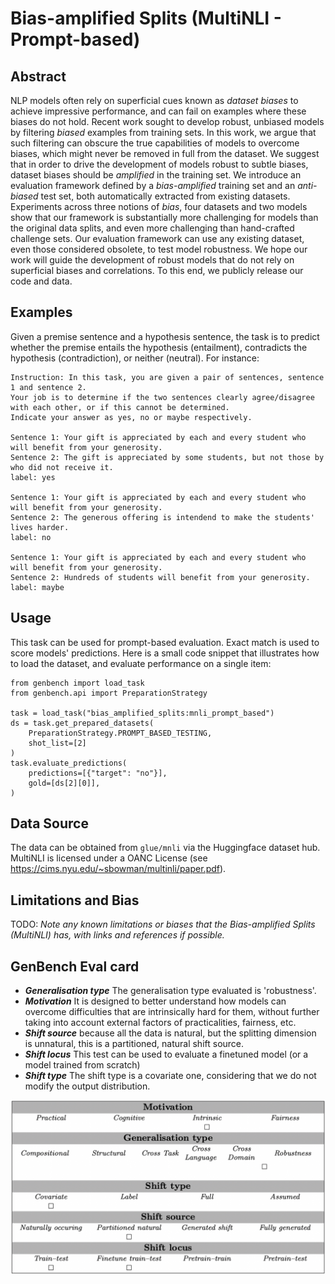 # Bias-amplified Splits (MultiNLI - Prompt-based)

## Abstract
NLP models often rely on superficial cues known as *dataset biases* to achieve impressive performance, and can fail on examples where these biases do not hold. 
Recent work sought to develop robust, unbiased models by filtering *biased* examples from training sets. In this work, we argue that such filtering can obscure the true capabilities of models to overcome biases, which might never be removed in full from the dataset. 
We suggest that in order to drive the development of models robust to subtle biases, dataset biases should be *amplified* in the training set. We introduce an evaluation framework defined by a *bias-amplified* training set and an *anti-biased* test set, both automatically extracted from existing datasets. 
Experiments across three notions of *bias*, four datasets and two models show that our framework is substantially more challenging for models than the original data splits, and even more challenging than hand-crafted challenge sets. 
Our evaluation framework can use any existing dataset, even those considered obsolete, to test model robustness. We hope our work will guide the development of robust models that do not rely on superficial biases and correlations. To this end, we publicly release our code and data.

## Examples
Given a premise sentence and a hypothesis sentence, the task is to predict whether the premise entails the hypothesis (entailment), contradicts the hypothesis (contradiction), or neither (neutral).  For instance:
```
Instruction: In this task, you are given a pair of sentences, sentence 1 and sentence 2. 
Your job is to determine if the two sentences clearly agree/disagree with each other, or if this cannot be determined. 
Indicate your answer as yes, no or maybe respectively.

Sentence 1: Your gift is appreciated by each and every student who will benefit from your generosity.
Sentence 2: The gift is appreciated by some students, but not those by who did not receive it.
label: yes

Sentence 1: Your gift is appreciated by each and every student who will benefit from your generosity.
Sentence 2: The generous offering is intendend to make the students' lives harder.
label: no

Sentence 1: Your gift is appreciated by each and every student who will benefit from your generosity.
Sentence 2: Hundreds of students will benefit from your generosity.
label: maybe
```

## Usage
This task can be used for prompt-based evaluation. Exact match is used to score models' predictions.
Here is a small code snippet that illustrates how to load the dataset, and evaluate performance on a single item:

```
from genbench import load_task
from genbench.api import PreparationStrategy

task = load_task("bias_amplified_splits:mnli_prompt_based")
ds = task.get_prepared_datasets(
    PreparationStrategy.PROMPT_BASED_TESTING, 
    shot_list=[2]
)
task.evaluate_predictions(
    predictions=[{"target": "no"}],
    gold=[ds[2][0]],
)
```

## Data Source
The data can be obtained from `glue/mnli` via the Huggingface dataset hub.
MultiNLI is licensed under a OANC License (see https://cims.nyu.edu/~sbowman/multinli/paper.pdf).

## Limitations and Bias
TODO: *Note any known limitations or biases that the Bias-amplified Splits (MultiNLI) has, with links and references if possible.*

## GenBench Eval card
- ***Generalisation type*** The generalisation type evaluated is 'robustness'.
- ***Motivation*** It is designed to better understand how models can overcome difficulties that are intrinsically hard for them, without further taking into account external factors of practicalities, fairness, etc.
- ***Shift source*** because all the data is natural, but the splitting dimension is unnatural, this is a partitioned, natural shift source.
- ***Shift locus*** This test can be used to evaluate a finetuned model (or a model trained from scratch)
- ***Shift type*** The shift type is a covariate one, considering that we do not modify the output distribution.


![GenBench Eval Card](GenBench_eval_card.jpg)